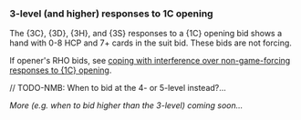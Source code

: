 ### <a name="3-level_(and_higher)_responses_to_1C_opening"> 3-level (and higher) responses to 1C opening

The {3C}, {3D}, {3H}, and {3S} responses to a {1C} opening bid shows a hand with 0-8 HCP and 7+ cards in the suit bid. These bids are not forcing.

If opener's RHO bids, see [coping with interference over non-game-forcing responses to {1C} opening](#-coping-with-interference-over-non-game-forcing-responses-to-1c-opening).

// TODO-NMB: When to bid at the 4- or 5-level instead?...

_More (e.g. when to bid higher than the 3-level) coming soon..._
